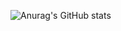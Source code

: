 ![Anurag's GitHub stats](https://github-readme-stats.vercel.app/api?username=eunseeeoking&show_icons=true&theme=apprentice)
